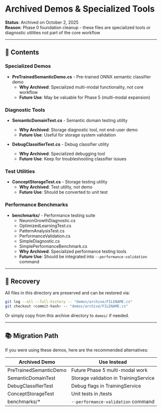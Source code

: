 # Archived Demos & Specialized Tools

**Status**: Archived on October 2, 2025  
**Reason**: Phase 0 foundation cleanup - these files are specialized tools or diagnostic utilities not part of the core workflow

---

## 📁 Contents

### Specialized Demos
- **PreTrainedSemanticDemo.cs** - Pre-trained ONNX semantic classifier demo
  - **Why Archived**: Specialized multi-modal functionality, not core workflow
  - **Future Use**: May be valuable for Phase 5 (multi-modal expansion)

### Diagnostic Tools
- **SemanticDomainTest.cs** - Semantic domain testing utility
  - **Why Archived**: Storage diagnostic tool, not end-user demo
  - **Future Use**: Useful for storage system validation

- **DebugClassifierTest.cs** - Debug classifier utility
  - **Why Archived**: Specialized debugging tool
  - **Future Use**: Keep for troubleshooting classifier issues

### Test Utilities
- **ConceptStorageTest.cs** - Storage testing utility
  - **Why Archived**: Test utility, not demo
  - **Future Use**: Should be converted to unit test

### Performance Benchmarks
- **benchmarks/** - Performance testing suite
  - NeuronGrowthDiagnostic.cs
  - OptimizedLearningTest.cs
  - PatternAnalysisTest.cs
  - PerformanceValidation.cs
  - SimpleDiagnostic.cs
  - SimplePerformanceBenchmark.cs
  - **Why Archived**: Specialized performance testing tools
  - **Future Use**: Should be integrated into `--performance-validation` command

---

## 🔄 Recovery

All files in this directory are preserved and can be restored via:
```bash
git log --all --full-history -- "demos/archive/FILENAME.cs"
git checkout <commit-hash> -- "demos/archive/FILENAME.cs"
```

Or simply copy from this archive directory to `demos/` if needed.

---

## 📚 Migration Path

If you were using these demos, here are the recommended alternatives:

| Archived Demo | Use Instead |
|--------------|-------------|
| PreTrainedSemanticDemo | Future Phase 5 multi-modal work |
| SemanticDomainTest | Storage validation in TrainingService |
| DebugClassifierTest | Debug flags in TrainingService |
| ConceptStorageTest | Unit tests in /tests |
| benchmarks/* | `--performance-validation` command |

